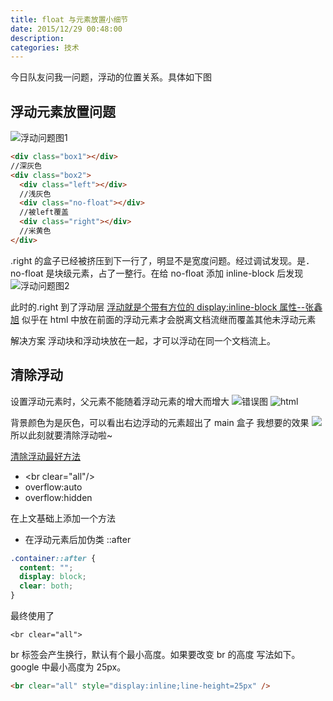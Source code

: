 ```yaml
---
title: float 与元素放置小细节
date: 2015/12/29 00:48:00
description:
categories: 技术
---
```


今日队友问我一问题，浮动的位置关系。具体如下图

## 浮动元素放置问题

<!--more-->

![浮动问题图1](https://raw.githubusercontent.com/scarqin/imageshack/main/images/20220223000617.png)

```html
<div class="box1"></div>
//深灰色
<div class="box2">
  <div class="left"></div>
  //浅灰色
  <div class="no-float"></div>
  //被left覆盖
  <div class="right"></div>
  //米黄色
</div>
```

.right 的盒子已经被挤压到下一行了，明显不是宽度问题。经过调试发现。是．no-float 是块级元素，占了一整行。在给 no-float 添加 inline-block 后发现
![浮动问题图2](https://raw.githubusercontent.com/scarqin/imageshack/main/images/20220223000717.png)

此时的.right 到了浮动层
[浮动就是个带有方位的 display:inline-block 属性--张鑫旭](http://www.zhangxinxu.com/wordpress/2010/01/css-float浮动的深入研究、详解及拓展一)
似乎在 html 中放在前面的浮动元素才会脱离文档流继而覆盖其他未浮动元素

解决方案
浮动块和浮动块放在一起，才可以浮动在同一个文档流上。

## 清除浮动

设置浮动元素时，父元素不能随着浮动元素的增大而增大
![错误图](https://raw.githubusercontent.com/scarqin/imageshack/main/images/20220223000733.png)
![html](https://raw.githubusercontent.com/scarqin/imageshack/main/images/20220223000750.png)

背景颜色为是灰色，可以看出右边浮动的元素超出了 main 盒子
我想要的效果
![](https://raw.githubusercontent.com/scarqin/imageshack/main/images/20220223000825.png)
所以此刻就要清除浮动啦~

[清除浮动最好方法](http://stackoverflow.com/questions/211383/which-method-of-clearfix-is-best)

- \<br clear="all"/>
- overflow:auto
- overflow:hidden

在上文基础上添加一个方法

- 在浮动元素后加伪类 ::after

```css
.container::after {
  content: "";
  display: block;
  clear: both;
}
```

最终使用了

```
<br clear="all">
```

br 标签会产生换行，默认有个最小高度。如果要改变 br 的高度
写法如下。google 中最小高度为 25px。

```html
<br clear="all" style="display:inline;line-height=25px" />
```
